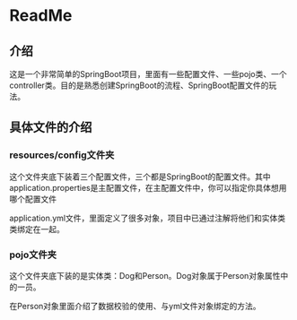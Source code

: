 # ReadMe

## 介绍

这是一个非常简单的SpringBoot项目，里面有一些配置文件、一些pojo类、一个controller类。目的是熟悉创建SpringBoot的流程、SpringBoot配置文件的玩法。

## 具体文件的介绍

### resources/config文件夹

这个文件夹底下装着三个配置文件，三个都是SpringBoot的配置文件。其中application.properties是主配置文件，在主配置文件中，你可以指定你具体想用哪个配置文件

application.yml文件，里面定义了很多对象，项目中已通过注解将他们和实体类类绑定在一起。

### pojo文件夹

这个文件夹底下装的是实体类：Dog和Person。Dog对象属于Person对象属性中的一员。

在Person对象里面介绍了数据校验的使用、与yml文件对象绑定的方法。

